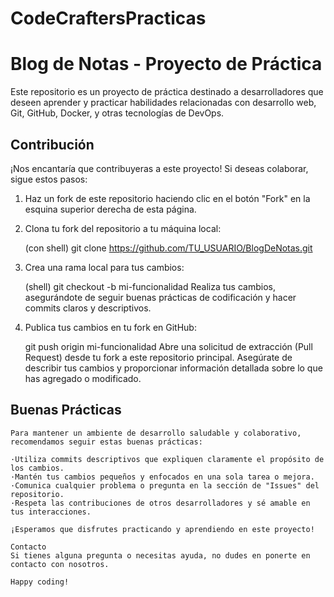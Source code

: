 # CodeCraftersPracticas
# Blog de Notas - Proyecto de Práctica

Este repositorio es un proyecto de práctica destinado a desarrolladores que deseen aprender y practicar habilidades relacionadas con desarrollo web, Git, GitHub, Docker, y otras tecnologías de DevOps.

## Contribución

¡Nos encantaría que contribuyeras a este proyecto! Si deseas colaborar, sigue estos pasos:

1. Haz un fork de este repositorio haciendo clic en el botón "Fork" en la esquina superior derecha de esta página.

2. Clona tu fork del repositorio a tu máquina local:

   (con shell)
   git clone https://github.com/TU_USUARIO/BlogDeNotas.git
3. Crea una rama local para tus cambios:

    (shell)
    git checkout -b mi-funcionalidad
    Realiza tus cambios, asegurándote de seguir buenas prácticas de codificación y hacer commits claros y descriptivos.

 4. Publica tus cambios en tu fork en GitHub:

    git push origin mi-funcionalidad
    Abre una solicitud de extracción (Pull Request) desde tu fork a este repositorio principal. Asegúrate de describir tus cambios y proporcionar información detallada sobre lo que has agregado o modificado.
## Buenas Prácticas
    Para mantener un ambiente de desarrollo saludable y colaborativo, recomendamos seguir estas buenas prácticas:

    ·Utiliza commits descriptivos que expliquen claramente el propósito de los cambios.
    ·Mantén tus cambios pequeños y enfocados en una sola tarea o mejora.
    ·Comunica cualquier problema o pregunta en la sección de "Issues" del repositorio.
    ·Respeta las contribuciones de otros desarrolladores y sé amable en tus interacciones.
    
    ¡Esperamos que disfrutes practicando y aprendiendo en este proyecto!

    Contacto
    Si tienes alguna pregunta o necesitas ayuda, no dudes en ponerte en contacto con nosotros.

    Happy coding!

